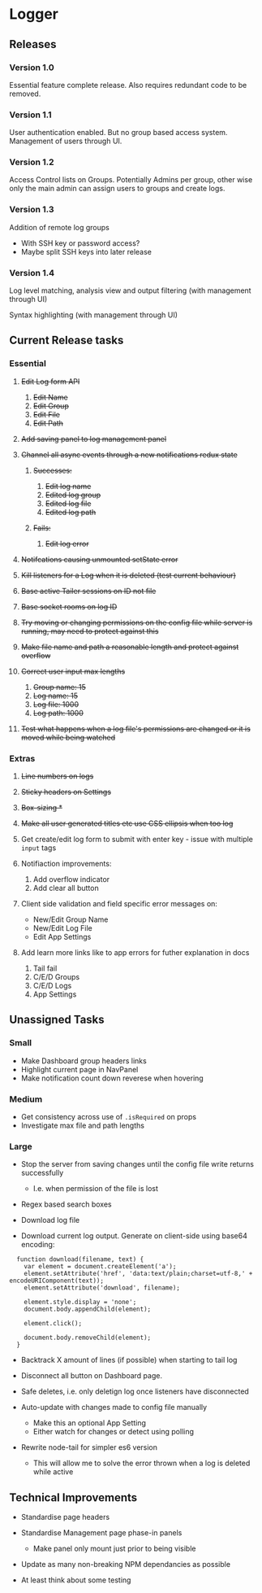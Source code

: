 



# Logger

## Releases

### Version 1.0

Essential feature complete release. Also requires redundant code to be removed.

### Version 1.1

User authentication enabled. But no group based access system. Management of users through UI.

### Version 1.2

Access Control lists on Groups. Potentially Admins per group, other wise only the main admin can assign users to groups and create logs.

### Version 1.3

Addition of remote log groups

- With SSH key or password access?
- Maybe split SSH keys into later release

### Version 1.4

Log level matching, analysis view and output filtering (with management through UI)

Syntax highlighting (with management through UI)





## Current Release tasks

### Essential

1. ~~Edit Log form API~~
   1. ~~Edit Name~~
   2. ~~Edit Group~~
   3. ~~Edit File~~
   4. ~~Edit Path~~


2. ~~Add saving panel to log management panel~~
3. ~~Channel all async events through a new notifications redux state~~
   1. ~~Successes:~~
        1. ~~Edit log name~~
        2. ~~Edited log group~~
        3. ~~Edited log file~~
        4. ~~Edited log path~~

   2. ~~Fails:~~
      1. ~~Edit log error~~
4. ~~Notifcations causing unmounted setState error~~
5. ~~Kill listeners for a Log when it is deleted (test current behaviour)~~
6. ~~Base active Tailer sessions on ID not file~~
7. ~~Base socket rooms on log ID~~
8. ~~Try moving or changing permissions on the config file while server is running, may need to protect against this~~
9. ~~Make file name and path a reasonable length and protect against overflow~~
10. ~~Correct user input max lengths~~
    1. ~~Group name: 15~~
    2. ~~Log name: 15~~
    3. ~~Log file: 1000~~
    4. ~~Log path: 1000~~
11. ~~Test what happens when a log file's permissions are changed or it is moved while being watched~~


### Extras

1. ~~Line numbers on logs~~
2. ~~Sticky headers on Settings~~
3. ~~Box-sizing *~~
4. ~~Make all user generated titles etc use CSS ellipsis when too log~~
5. Get create/edit log form to submit with enter key - issue with multiple` input` tags
6. Notifiaction improvements:
   1. Add overflow indicator
   2. Add clear all button


1. Client side validation and field specific error messages on:

   - New/Edit Group Name
   - New/Edit Log File
   - Edit App Settings
2. Add learn more links like to app errors for futher explanation in docs
   1. Tail fail
   2. C/E/D Groups
   3. C/E/D Logs
   4. App Settings







## Unassigned Tasks

### Small

- Make Dashboard group headers links
- Highlight current page in NavPanel
- Make notification count down reverese when hovering

### Medium

- Get consistency across use of `.isRequired` on props
- Investigate max file and path lengths

### Large

- Stop the server from saving changes until the config file write returns successfully
  - I.e. when permission of the file is lost


- Regex based search boxes


- Download log file


- Download current log output. Generate on client-side using base64 encoding:

```
  function download(filename, text) {
    var element = document.createElement('a');
    element.setAttribute('href', 'data:text/plain;charset=utf-8,' + encodeURIComponent(text));
    element.setAttribute('download', filename);

    element.style.display = 'none';
    document.body.appendChild(element);

    element.click();

    document.body.removeChild(element);
  }
```

- Backtrack X amount of lines (if possible) when starting to tail log


- Disconnect all button on Dashboard page.
- Safe deletes, i.e. only deletign log once listeners have disconnected
- Auto-update with changes made to config file manually
  - Make this an optional App Setting
  - Either watch for changes or detect using polling


- Rewrite node-tail for simpler es6 version
  - This will allow me to solve the error thrown when a log is deleted while active






## Technical Improvements

- Standardise page headers

- Standardise Management page phase-in panels

  - Make panel only mount just prior to being visible



- Update as many non-breaking NPM dependancies as possible

- At least think about some testing

  ​
